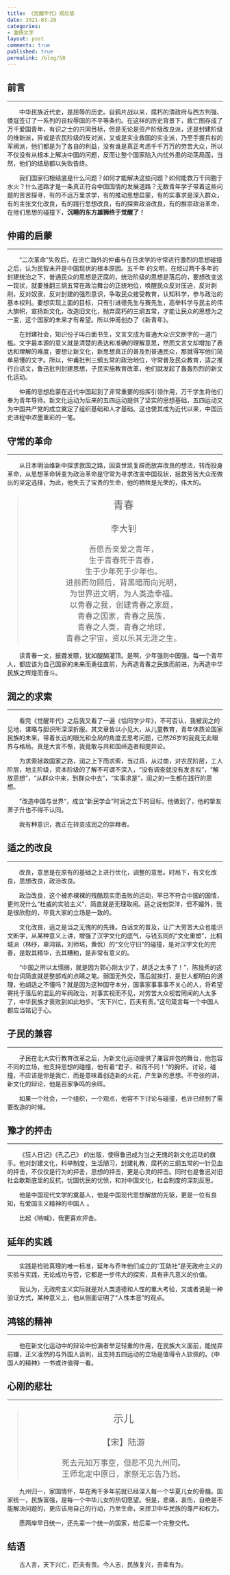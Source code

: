 ```yaml
---
title: 《觉醒年代》观后感
date: 2021-03-28
categories: 
- 激扬文字
layout: post
comments: true
published: true
permalink: /blog/50
---
```


## 前言

---

&emsp;&emsp;中华民族近代史，是屈辱的历史。自鸦片战以来，腐朽的清政府与西方列强、倭寇签订了一系列的丧权辱国的不平等条约。在这样的历史背景下，救亡图存成了万千爱国青年，有识之士的共同目标，但是无论是资产阶级改良派，还是封建阶级的维新派，异或是农民阶级的反对派，又或是实业救国的实业派，乃至手握兵权的军阀派，他们都是为了各自的利益，没有谁是真正考虑千千万万的劳苦大众，所以不仅没有从根本上解决中国的问题，反而让整个国家陷入内忧外患的动荡局面，当然，他们的结局都以失败告终。

&emsp;&emsp;我们国家归根结底是什么问题？如何才能解决这些问题？如何能救万千同胞于水火？什么道路才是一条真正符合中国国情的发展道路？无数青年学子带着这些问题的苦苦探寻，有的不远万里求学，有的推动思想启蒙，有的实事求是深入群众，有的主张文化改良，有的践行思想改良，有的探索政治改良，有的推崇政治革命，在他们思想的碰撞下，**沉睡的东方雄狮终于觉醒了！**

<!-- more -->

## 仲甫的启蒙

---

&emsp;&emsp;“二次革命”失败后，在流亡海外的仲甫与在日求学的守常进行激烈的思想碰撞之后，认为民智未开是中国现状的根本原因。五千年 的文明，在经过两千多年的封建统治之下，普通民众的思想是迂腐的，统治阶级的思想是落后的，要想改变这一现状，就要推翻三纲五常在政治舞台的正统地位，唤醒民众反对压迫，反对剥削，反对奴隶，反对封建的强烈意识，争取民众接受教育，认知科学，参与政治的基本权利。要想实现上面的目标，只有引进德先生与赛先生，高举科学与民主的伟大旗帜，宣扬新文化，改造旧文化，抛弃腐朽的三纲五常，才能让民众的思想为之一变，这个国家的未来才有希望。所以仲甫创办了《新青年》。

&emsp;&emsp;在封建社会，知识份子叫白面书生，文言文成为普通大众识文断字的一道门槛。文字最本源的意义就是清楚的表达和准确的理解意思，然而文言文却增加了表达和理解的难度，要想让新文化，新思想真正的普及到普通民众，那就得写他们简单易懂的文字。所以，仲甫批判三纲五常的政治地位，守常普及民众教育，适之推行白话文，鲁迅批判封建思想，孑民实施教育改革，他们就发起了轰轰烈烈的新文化运动。

&emsp;&emsp;仲甫的思想启蒙在近代中国起到了非常重要的指挥引领作用，万千学生将他们奉为青年导师。新文化运动为后来的五四运动提供了坚实的思想基础，五四运动又为中国共产党的成立奠定了组织基础和人才基础。这也使其成为近代以来，中国历史进程中浓墨重彩的一笔。

## 守常的革命

---

&emsp;&emsp;从日本明治维新中探求救国之路，因袁世凯复辟而放弃改良的想法，转而投身革命，从思想革命转变为政治革命是守常为寻求改变中国现状，拯救劳苦大众而做出的坚定选择，为此，他失去了宝贵的生命，他的牺牲是光荣的，伟大的。

<blockquote class="blockquote-center">
<p style="font-size: 24px;text-align: center;">青春</p>
<p style="font-size: 20px;text-align: center;">李大钊</p>
<p style="font-size: 18px;text-align: center;">
吾愿吾亲爱之青年，<br>
生于青春死于青春，<br>
生于少年死于少年也。<br>
进前而勿顾后，背黑暗而向光明，<br>
为世界进文明，为人类造幸福。<br>
以青春之我，创建青春之家庭，<br>
青春之国家，青春之民族，<br>
青春之人类，青春之地球，<br>
青春之宇宙，资以乐其无涯之生。</p>
</blockquote>

&emsp;&emsp;读青春一文，振聋发聩，犹如醍醐灌顶。是啊，少年强则中国强，每一个青年人，都应该为自己国家的未来而勇往直前，为再造青春之民族而前进，为再造中华民族之辉煌而奋斗。

## 润之的求索

---

&emsp;&emsp;看完《觉醒年代》之后我又看了一遍《恰同学少年》，不可否认，我被润之的见地，谋略与胆识所深深折服。其文章皆以小见大，从儿童教育，青年体质论国家民族的未来，带着长远的眼光和全局的角度去思考问题，已然26岁的我竟无此眼界与格局。真是大言不惭，我竟敢与共和国缔造者相提并论。

&emsp;&emsp;为求索拯救国家之路，润之上下而求索，当过兵，从过商，对农民阶层，工人阶层，地主阶级，资本阶级的了解不可谓不深入，“没有调查就没有发言权”，“解放思想”，“从群众中来，到群众中去”，“实事求是”，润之的一生都在践行的思想。

&emsp;&emsp;”改造中国与世界“，成立“新民学会”时润之立下的目标，他做到了，他的挚友萧子升也不得不认同。

&emsp;&emsp;我有种意识，我正在转变成润之的崇拜者。

## 适之的改良

---

&emsp;&emsp;改良，意思是在原有的基础之上进行优化，调整的意思。时局下，有文化改良，思想改良，政治改良。

&emsp;&emsp;政治改良，这个被赤裸裸的残酷现实而击败的运动，早已不符合中国的国情，更何况什么“杜威的实验主义”，简直就是无理取闹。适之说他崇洋，但不媚外，我是很欣慰的，毕竟大家的立场是一致的。

&emsp;&emsp;文化改良，适之是当之无愧的的先锋。白话文的普及，让广大劳苦大众也能识文断字，从某种意义上讲，增强了汉字文化的底气，与钱玄同的“文化重塑”，比桐城派（林纾，辜鸿铭，刘师培，黄侃）的“文化守旧”的碰撞，是对汉字文化的完善，是取其精华，去其糟粕，是非常有意义的。

&emsp;&emsp;“中国之所以太懦弱，就是因为郭心刚太少了，胡适之太多了！”，陈独秀的这句台词简直就是整部戏的点睛之笔。弱国无外交，落后就挨打，是世人都明白的道理，他胡适之不懂吗？就是因为这种固守本分，国事家事事事不关心的人，将希望寄托于落后的混乱的军阀政治，对事实视而不见，对劳苦大众视若罔闻的人太多了，中华民族才衰败到如此地步。“天下兴亡，匹夫有责。”这句箴言每一个中国人都应当铭记于心。

## 孑民的兼容

---

&emsp;&emsp;孑民在北大实行教育改革之后，为新文化运动提供了兼容并包的舞台，他包容不同的立场，他支持思想的碰撞，他有着“君子，和而不同！”的胸怀。讨论，碰撞，不应该是你是我亡，而是意味着创造新的火花，产生新的思想。不夸张的讲，新文化的辩论，他是百家争鸣的余晖。

&emsp;&emsp;如果一个社会，一个组织，一个观点，他容不下讨论与碰撞，也许已经到了需要改造的时候。

## 豫才的抨击

---

&emsp;&emsp;《狂人日记》《孔乙己》 的出版，使得鲁迅成为当之无愧的新文化运动的旗手。他对封建文化，科举制度，生活陋习，封建礼教，腐朽的三纲五常的一针见血的抨击，不仅仅是行为的抨击，思想的抨击，更是心灵的抨击。同时也是鲁迅对旧社会歇斯底里的反抗，忧国忧民的忧愤，和对中国文化，社会制度的深刻反思。

&emsp;&emsp;他是中国现代文学的奠基人，他是中国现代思想解放的先驱，更是一位有良知，有爱国主义精神的中国人 。

&emsp;&emsp;比起《呐喊》，我更喜欢抨击。

## 延年的实践

---

&emsp;&emsp;实践是检验真理的唯一标准，延年与乔年他们成立的“互助社”是无政府主义的实验与实践，无论成功与否，它都是一步伟大的探索，具有非凡意义的价值。

&emsp;&emsp;我认为，无政府主义实际就是对人类道德和人性的重大考验，又或者说是一种验证方式，某种意义上，他从侧面证明了“人性本恶”的观点。

## 鸿铭的精神

---

&emsp;&emsp;他在新文化运动中的辩论中扮演者举足轻重的作用，在民族大义面前，能抛弃前嫌，正义凌然的与外国人谈判，且支持五四运动的立场是值得令人钦佩的。《中国人的精神》一书或许值得一看。

## 心刚的悲壮

---

<blockquote class="blockquote-center">
<p style="font-size: 24px;text-align: center;">示儿</p>
<p style="font-size: 20px;text-align: center;">【宋】陆游</p>
<p style="font-size: 18px;text-align: center;">
死去元知万事空，但悲不见九州同。<br>
王师北定中原日，家祭无忘告乃翁。</p>
</blockquote>

&emsp;&emsp;九州归一，家国情怀，早在两千多年前就已经深入每一个华夏儿女的骨髓。国家统一，民族富强，是每一个中华儿女的热切愿望。但是，悲痛，哀伤，自绝是不能解决问题的，更应该用自己的行动，乃至生命，来捍卫中华民族的尊严和权力。

&emsp;&emsp;愿两岸早日统一，还先辈一个统一的国家，给后辈一个完整交代。

## 结语

&emsp;&emsp;古人言，天下兴亡，匹夫有责。今人志，民族复兴，吾辈有为。
